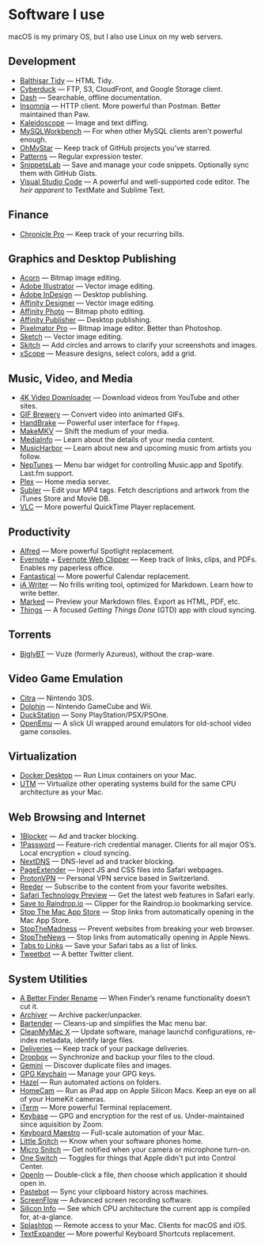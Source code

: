# Software I use

macOS is my primary OS, but I also use Linux on my web servers.

## Development

* [Balthisar Tidy](http://www.balthisar.com/software/tidy/) — HTML Tidy.
* [Cyberduck](https://cyberduck.io) — FTP, S3, CloudFront, and Google Storage client.
* [Dash](https://kapeli.com/dash) — Searchable, offline documentation.
* [Insomnia](https://insomnia.rest) — HTTP client. More powerful than Postman. Better maintained than Paw.
* [Kaleidoscope](https://kaleidoscope.app) — Image and text diffing.
* [MySQLWorkbench](https://www.mysql.com/products/workbench/) — For when other MySQL clients aren't powerful enough.
* [OhMyStar](https://apps.apple.com/us/app/ohmystar/id1218642292?mt=12) — Keep track of GitHub projects you've starred.
* [Patterns](https://krillapps.com/patterns/) — Regular expression tester.
* [SnippetsLab](https://www.renfei.org/snippets-lab/) — Save and manage your code snippets. Optionally sync them with GitHub Gists.
* [Visual Studio Code](https://code.visualstudio.com) — A powerful and well-supported code editor. The _heir apparent_ to TextMate and Sublime Text.

## Finance

* [Chronicle Pro](https://chronicleapp.com) — Keep track of your recurring bills.

## Graphics and Desktop Publishing

* [Acorn](https://secure.flyingmeat.com/acorn/) — Bitmap image editing.
* [Adobe Illustrator](https://www.adobe.com/products/illustrator.html) — Vector image editing.
* [Adobe InDesign](https://www.adobe.com/products/indesign.html) — Desktop publishing.
* [Affinity Designer](https://affinity.serif.com/en-gb/designer/) — Vector image editing.
* [Affinity Photo](https://affinity.serif.com/en-gb/photo/) — Bitmap photo editing.
* [Affinity Publisher](https://affinity.serif.com/en-gb/publisher/) — Desktop publishing.
* [Pixelmator Pro](https://www.pixelmator.com/pro/) — Bitmap image editor. Better than Photoshop.
* [Sketch](https://www.sketch.com) — Vector image editing.
* [Skitch](https://evernote.com/products/skitch) — Add circles and arrows to clarify your screenshots and images.
* [xScope](https://xscopeapp.com) — Measure designs, select colors, add a grid.

## Music, Video, and Media

* [4K Video Downloader](https://www.4kdownload.com) — Download videos from YouTube and other sites.
* [GIF Brewery](https://gfycat.com/gifbrewery) — Convert video into animarted GIFs.
* [HandBrake](https://handbrake.fr) — Powerful user interface for `ffmpeg`.
* [MakeMKV](https://www.makemkv.com) — Shift the medium of your media.
* [MediaInfo](https://mediaarea.net/en/MediaInfo) — Learn about the details of your media content.
* [MusicHarbor](https://marcosatanaka.com/press-kit/musicharbor/musicharbor-press-kit.html) — Learn about new and upcoming music from artists you follow.
* [NepTunes](https://www.neptunesmac.app) — Menu bar widget for controlling Music.app and Spotify. Last.fm support.
* [Plex](https://www.plex.tv) — Home media server.
* [Subler](https://subler.org) — Edit your MP4 tags. Fetch descriptions and artwork from the iTunes Store and Movie DB.
* [VLC](https://www.videolan.org/vlc/) — More powerful QuickTime Player replacement.

## Productivity

* [Alfred](https://www.alfredapp.com) — More powerful Spotlight replacement.
* [Evernote](https://evernote.com/download) + [Evernote Web Clipper](https://evernote.com/features/webclipper) — Keep track of links, clips, and PDFs. Enables my paperless office.
* [Fantastical](https://flexibits.com/fantastical) — More powerful Calendar replacement.
* [iA Writer](https://ia.net/writer) — No frills writing tool, optimized for Markdown. Learn how to write better.
* [Marked](https://marked2app.com) — Preview your Markdown files. Export as HTML, PDF, etc.
* [Things](https://culturedcode.com/things/) — A focused _Getting Things Done_ (GTD) app with cloud syncing.

## Torrents

* [BiglyBT](https://www.biglybt.com) — Vuze (formerly Azureus), without the crap-ware.

## Video Game Emulation

* [Citra](https://citra-emu.org) — Nintendo 3DS.
* [Dolphin](https://dolphin-emu.org) — Nintendo GameCube and Wii.
* [DuckStation](https://github.com/stenzek/duckstation) — Sony PlayStation/PSX/PSOne.
* [OpenEmu](https://openemu.org) — A slick UI wrapped around emulators for old-school video game consoles.

## Virtualization

* [Docker Desktop](https://www.docker.com/desktop/) — Run Linux containers on your Mac.
* [UTM](https://mac.getutm.app) — Virtualize other operating systems build for the same CPU architecture as your Mac.

## Web Browsing and Internet

* [1Blocker](https://1blocker.com) — Ad and tracker blocking.
* [1Password](https://1password.com) — Feature-rich credential manager. Clients for all major OS’s. Local encryption + cloud syncing.
* [NextDNS](https://nextdns.io) — DNS-level ad and tracker blocking.
* [PageExtender](https://apps.apple.com/us/app/pageextender-for-safari/id1457557274?mt=12) — Inject JS and CSS files into Safari webpages.
* [ProtonVPN](https://protonvpn.com) — Personal VPN service based in Switzerland.
* [Reeder](https://reederapp.com) — Subscribe to the content from your favorite websites.
* [Safari Technology Preview](https://developer.apple.com/safari/technology-preview/) — Get the latest web features in Safari early.
* [Save to Raindrop.io](https://help.raindrop.io/browser-extension/) — Clipper for the Raindrop.io bookmarking service.
* [Stop The Mac App Store](https://github.com/lapcat/StopTheMacAppStore) — Stop links from automatically opening in the Mac App Store.
* [StopTheMadness](https://underpassapp.com/StopTheMadness/) — Prevent websites from breaking your web browser.
* [StopTheNews](https://github.com/lapcat/StopTheNews) — Stop links from automatically opening in Apple News.
* [Tabs to Links](https://tabstolinks.com) — Save your Safari tabs as a list of links.
* [Tweetbot](https://tapbots.com/tweetbot/mac/) — A better Twitter client.

## System Utilities

* [A Better Finder Rename](http://www.publicspace.net/ABetterFinderRename/index.html) — When Finder’s rename functionality doesn’t cut it.
* [Archiver](https://archiverapp.com) — Archive packer/unpacker.
* [Bartender](https://www.macbartender.com) — Cleans-up and simplifies the Mac menu bar.
* [CleanMyMac X](https://macpaw.com/cleanmymac) — Update software, manage launchd configurations, re-index metadata, identify large files.
* [Deliveries](https://deliveries.app) — Keep track of your package deliveries.
* [Dropbox](https://www.dropbox.com/dropbox) — Synchronize and backup your files to the cloud.
* [Gemini](https://macpaw.com/gemini) — Discover duplicate files and images.
* [GPG Keychain](https://gpgtools.org) — Manage your GPG keys.
* [Hazel](https://www.noodlesoft.com) — Run automated actions on folders.
* [HomeCam](https://homecam.app) — Run as iPad app on Apple Silicon Macs. Keep an eye on all of your HomeKit cameras.
* [iTerm](https://iterm2.com) — More powerful Terminal replacement.
* [Keybase](https://keybase.io) — GPG and encryption for the rest of us. Under-maintained since aquisition by Zoom.
* [Keyboard Maestro](https://www.keyboardmaestro.com) — Full-scale automation of your Mac.
* [Little Snitch](https://www.obdev.at/products/littlesnitch) — Know when your software phones home.
* [Micro Snitch](https://www.obdev.at/products/microsnitch/) — Get notified when your camera or microphone turn-on.
* [One Switch](https://fireball.studio/oneswitch/) — Toggles for things that Apple didn't put into Control Center.
* [OpenIn](https://loshadki.app/openin/) — Double-click a file, _then_ choose which application it should open in.
* [Pastebot](https://tapbots.com/pastebot/) — Sync your clipboard history across machines.
* [ScreenFlow](https://www.telestream.net/screenflow/overview.htm) — Advanced screen recording software.
* [Silicon Info](https://github.com/billycastelli/Silicon-Info) — See which CPU architecture the current app is compiled for, at-a-glance.
* [Splashtop](https://www.splashtop.com) — Remote access to your Mac. Clients for macOS and iOS.
* [TextExpander](https://textexpander.com) — More powerful Keyboard Shortcuts replacement.
